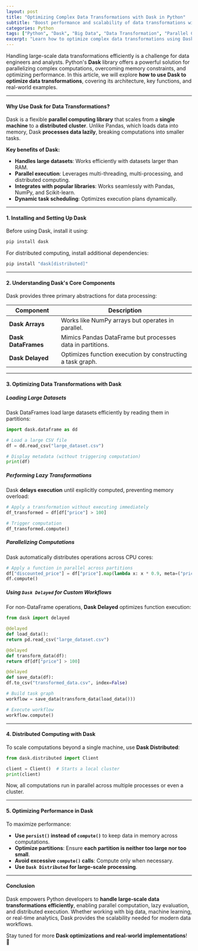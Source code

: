 ```yaml
---
layout: post
title: "Optimizing Complex Data Transformations with Dask in Python"
subtitle: "Boost performance and scalability of data transformations with Dask's parallel computing capabilities"
categories: Python
tags: ["Python", "Dask", "Big Data", "Data Transformation", "Parallel Computing"]
excerpt: "Learn how to optimize complex data transformations using Dask in Python. Discover parallel computing techniques to handle large datasets efficiently."
---
```

Handling large-scale data transformations efficiently is a challenge for data engineers and analysts. Python's **Dask** library offers a powerful solution for parallelizing complex computations, overcoming memory constraints, and optimizing performance. In this article, we will explore **how to use Dask to optimize data transformations**, covering its architecture, key functions, and real-world examples.

---

#### Why Use Dask for Data Transformations?

Dask is a flexible **parallel computing library** that scales from a **single machine** to a **distributed cluster**. Unlike Pandas, which loads data into memory, Dask **processes data lazily**, breaking computations into smaller tasks.

**Key benefits of Dask:**

- **Handles large datasets**: Works efficiently with datasets larger than RAM.
- **Parallel execution**: Leverages multi-threading, multi-processing, and distributed computing.
- **Integrates with popular libraries**: Works seamlessly with Pandas, NumPy, and Scikit-learn.
- **Dynamic task scheduling**: Optimizes execution plans dynamically.

---

#### 1. Installing and Setting Up Dask

Before using Dask, install it using:

```bash  
pip install dask  
```

For distributed computing, install additional dependencies:

```bash  
pip install "dask[distributed]"  
```

---

#### 2. Understanding Dask's Core Components

Dask provides three primary abstractions for data processing:

| Component       | Description |
|----------------|-------------|
| **Dask Arrays** | Works like NumPy arrays but operates in parallel. |
| **Dask DataFrames** | Mimics Pandas DataFrame but processes data in partitions. |
| **Dask Delayed** | Optimizes function execution by constructing a task graph. |

---

#### 3. Optimizing Data Transformations with Dask

##### Loading Large Datasets

Dask DataFrames load large datasets efficiently by reading them in partitions:

```python  
import dask.dataframe as dd

# Load a large CSV file
df = dd.read_csv("large_dataset.csv")

# Display metadata (without triggering computation)
print(df)  
```

##### Performing Lazy Transformations

Dask **delays execution** until explicitly computed, preventing memory overload:

```python
# Apply a transformation without executing immediately
df_transformed = df[df["price"] > 100]

# Trigger computation
df_transformed.compute()  
```

##### Parallelizing Computations

Dask automatically distributes operations across CPU cores:

```python
# Apply a function in parallel across partitions
df["discounted_price"] = df["price"].map(lambda x: x * 0.9, meta=("price", "f8"))  
df.compute()  
```

##### Using `Dask Delayed` for Custom Workflows

For non-DataFrame operations, **Dask Delayed** optimizes function execution:

```python  
from dask import delayed

@delayed  
def load_data():  
return pd.read_csv("large_dataset.csv")

@delayed  
def transform_data(df):  
return df[df["price"] > 100]

@delayed  
def save_data(df):  
df.to_csv("transformed_data.csv", index=False)

# Build task graph
workflow = save_data(transform_data(load_data()))

# Execute workflow
workflow.compute()  
```

---

#### 4. Distributed Computing with Dask

To scale computations beyond a single machine, use **Dask Distributed**:

```python  
from dask.distributed import Client

client = Client()  # Starts a local cluster  
print(client)  
```

Now, all computations run in parallel across multiple processes or even a cluster.

---

#### 5. Optimizing Performance in Dask

To maximize performance:

- **Use `persist()` instead of `compute()`** to keep data in memory across computations.
- **Optimize partitions**: Ensure **each partition is neither too large nor too small**.
- **Avoid excessive `compute()` calls**: Compute only when necessary.
- **Use `Dask Distributed` for large-scale processing**.

---

#### Conclusion

Dask empowers Python developers to **handle large-scale data transformations efficiently**, enabling parallel computation, lazy evaluation, and distributed execution. Whether working with big data, machine learning, or real-time analytics, Dask provides the scalability needed for modern data workflows.

Stay tuned for more **Dask optimizations and real-world implementations**! 🚀  
